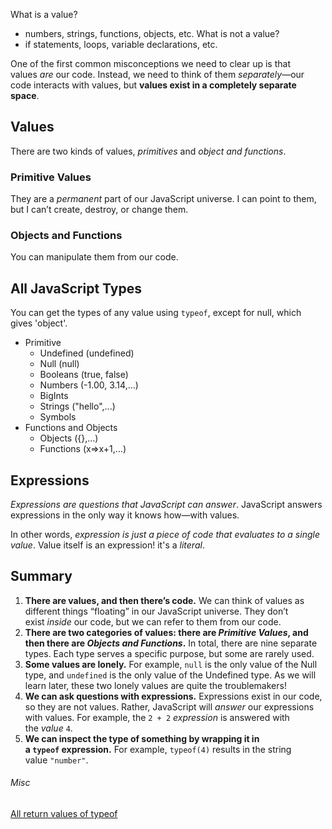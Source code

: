 What is a value?
- numbers, strings, functions, objects, etc.
What is not a value?
- if statements, loops, variable declarations, etc.

One of the first common misconceptions we need to clear up is that values _are_ our code. Instead, we need to think of them *separately*—our code interacts with values, but **values exist in a completely separate space**.

## Values
There are two kinds of values, *primitives* and *object and functions*.
### Primitive Values
They are a *permanent* part of our JavaScript universe. I can point to them, but I can’t create, destroy, or change them.
### Objects and Functions
You can manipulate them from our code.

## All JavaScript Types
You can get the types of any value using `typeof`, except for null, which gives 'object'. 
- Primitive
	- Undefined (undefined)
	- Null (null)
	- Booleans (true, false)
	- Numbers (-1.00, 3.14,...)
	- BigInts
	- Strings ("hello",...)
	- Symbols
- Functions and Objects
	- Objects ({},...)
	- Functions (x=>x+1,...)

## Expressions
*Expressions are questions that JavaScript can answer*. JavaScript answers expressions in the only way it knows how—with values.

In other words, *expression is just a piece of code that evaluates to a single value*. Value itself is an expression! it's a *literal*.

## Summary
1.  **There are values, and then there’s code.** We can think of values as different things “floating” in our JavaScript universe. They don’t exist _inside_ our code, but we can refer to them from our code.
2.  **There are two categories of values: there are _Primitive Values_, and then there are _Objects and Functions_.** In total, there are nine separate types. Each type serves a specific purpose, but some are rarely used.
3.  **Some values are lonely.** For example, `null` is the only value of the Null type, and `undefined` is the only value of the Undefined type. As we will learn later, these two lonely values are quite the troublemakers!
4.  **We can ask questions with expressions.** Expressions exist in our code, so they are not values. Rather, JavaScript will _answer_ our expressions with values. For example, the `2 + 2` _expression_ is answered with the _value_ `4`.
5.  **We can inspect the type of something by wrapping it in a `typeof` expression.** For example, `typeof(4)` results in the string value `"number"`.

###### Misc
[All return values of typeof](https://developer.mozilla.org/en-US/docs/Web/JavaScript/Reference/Operators/typeof#description)

